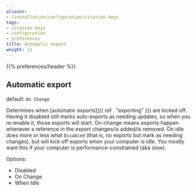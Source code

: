```yaml
---
aliases:
- /installation/configuration/citation-keys
tags:
- citation keys
- configuration
- preferences
title: Automatic export
weight: 12
---
```


{{% preferences/header %}}

## Automatic export

default: `On Change`

Determines when [automatic exports]({{ ref . "exporting" }}) are kicked off. Having it disabled still marks auto-exports as needing updates, so when you re-enable it, those exports will start. On-change means exports happen whenever a reference in the export changes/is added/is removed. On idle does more or less what `Disabled` (that is, no exports but mark as needing changes), but will kick off exports when your computer is idle. You mostly want this if your computer is performance-constrained (aka slow).

Options:

* Disabled
* On Change
* When Idle